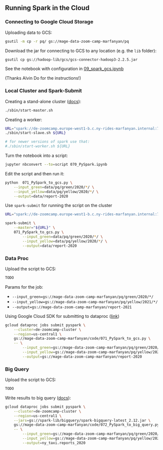 ## Running Spark in the Cloud

### Connecting to Google Cloud Storage 

Uploading data to GCS:

```bash
gsutil -m cp -r pq/ gs://mage-data-zoom-camp-marfanyan/pq
```

Download the jar for connecting to GCS to any location (e.g. the `lib` folder):

```bash
gsutil cp gs://hadoop-lib/gcs/gcs-connector-hadoop3-2.2.5.jar
```

See the notebook with configuration in [09_spark_gcs.ipynb](09_spark_gcs.ipynb)

(Thanks Alvin Do for the instructions!)


### Local Cluster and Spark-Submit

Creating a stand-alone cluster ([docs](https://spark.apache.org/docs/latest/spark-standalone.html)):

```bash
./sbin/start-master.sh
```

Creating a worker:

```bash
URL="spark://de-zoomcamp.europe-west1-b.c.ny-rides-marfanyan.internal:7077"
./sbin/start-slave.sh ${URL}

# for newer versions of spark use that:
#./sbin/start-worker.sh ${URL}
```

Turn the notebook into a script:

```bash
jupyter nbconvert --to=script 070_PySpark.ipynb
```

Edit the script and then run it:

```bash 
python  071_PySpark_to_gcs.py \
    --input_green=data/pq/green/2020/*/ \
    --input_yellow=data/pq/yellow/2020/*/ \
    --output=data/report-2020
```

Use `spark-submit` for running the script on the cluster

```bash
URL="spark://de-zoomcamp.europe-west1-b.c.ny-rides-marfanyan.internal:7077"

spark-submit \
    --master="${URL}" \
    071_PySpark_to_gcs.py \
        --input_green=data/pq/green/2020/*/ \
        --input_yellow=data/pq/yellow/2020/*/ \
        --output=data/report-2020
```

### Data Proc

Upload the script to GCS:

```bash
TODO
```

Params for the job:

* `--input_green=gs://mage-data-zoom-camp-marfanyan/pq/green/2020/*/`
* `--input_yellow=gs://mage-data-zoom-camp-marfanyan/pq/yellow/2021/*/`
* `--output=gs://mage-data-zoom-camp-marfanyan/report-2021`


Using Google Cloud SDK for submitting to dataproc
([link](https://cloud.google.com/dataproc/docs/guides/submit-job#dataproc-submit-job-gcloud))

```bash
gcloud dataproc jobs submit pyspark \
    --cluster=de-zoomcamp-cluster \
    --region=us-central1 \
    gs://mage-data-zoom-camp-marfanyan/code/071_PySpark_to_gcs.py \
    -- \
        --input_green=gs://mage-data-zoom-camp-marfanyan/pq/green/2020/*/ \
        --input_yellow=gs://mage-data-zoom-camp-marfanyan/pq/yellow/2020/*/ \
        --output=gs://mage-data-zoom-camp-marfanyan/report-2020
```

### Big Query

Upload the script to GCS:

```bash
TODO
```

Write results to big query ([docs](https://cloud.google.com/dataproc/docs/tutorials/bigquery-connector-spark-example#pyspark)):

```bash
gcloud dataproc jobs submit pyspark \
    --cluster=de-zoomcamp-cluster \
    --region=us-central1 \
    --jars=gs://spark-lib/bigquery/spark-bigquery-latest_2.12.jar \
    gs://mage-data-zoom-camp-marfanyan/code/072_PySpark_to_big_query.py \
    -- \
        --input_green=gs://mage-data-zoom-camp-marfanyan/pq/green/2020/*/ \
        --input_yellow=gs://mage-data-zoom-camp-marfanyan/pq/yellow/2020/*/ \
        --output=ny_taxi.reports_2020
```

